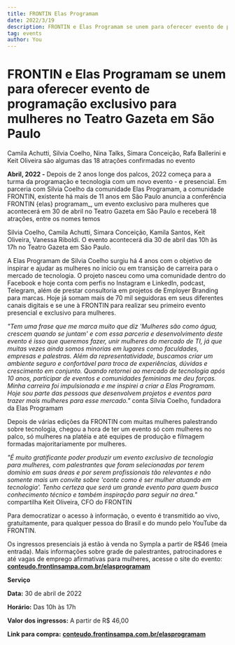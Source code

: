 ```yaml
---
title: FRONTIN Elas Programam
date: 2022/3/19
description: FRONTIN e Elas Programam se unem para oferecer evento de programação exclusivo para mulheres no Teatro Gazeta em São Paulo
tag: events
author: You
---
```


# FRONTIN e Elas Programam se unem para oferecer evento de programação exclusivo para mulheres no Teatro Gazeta em São Paulo

Camila Achutti, Silvia Coelho, Nina Talks, Simara Conceição, Rafa Ballerini e Keit Oliveira são algumas das 18 atrações confirmadas no evento

**Abril, 2022 -** Depois de 2 anos longe dos palcos, 2022 começa para a turma da programação e tecnologia com um novo evento - e presencial. Em parceria com Silvia Coelho da comunidade Elas Programam, a comunidade FRONTIN, existente há mais de 11 anos em São Paulo anuncia a conferência FRONTIN {elas} programam_, um evento exclusivo para mulheres que acontecerá em 30 de abril no Teatro Gazeta em São Paulo e receberá 18 atrações, entre os nomes temos 

Silvia Coelho, Camila Achutti, Simara Conceição, Kamila Santos, Keit Oliveira, Vanessa Riboldi. O evento acontecerá dia 30 de abril das 10h às 17h no Teatro Gazeta em São Paulo.

A Elas Programam de Silvia Coelho surgiu há 4 anos com o objetivo de inspirar e ajudar as mulheres no início ou em transição de carreira para o mercado de tecnologia. O projeto nasceu como uma comunidade dentro do Facebook e hoje conta com perfis no Instagram e LinkedIn, podcast, Telegram, além de prestar consultoria em projetos de Employer Branding para marcas. Hoje já somam mais de 70 mil seguidoras em seus diferentes canais digitais e se une à FRONTIN para realizar seu primeiro evento presencial e exclusivo para mulheres.

*"Tem uma frase que me marca muito que diz 'Mulheres são como água, crescem quando se juntam' e com essa parceria e desenvolvimento deste evento é isso que queremos fazer, unir mulheres do mercado de TI, já que muitas vezes ainda somos minorias em lugares como faculdades, empresas e palestras. Além da representatividade, buscamos criar um ambiente seguro e confortável para troca de experiências, dúvidas e crescimento em conjunto. Quando retornei ao mercado de tecnologia após 10 anos, participar de eventos e comunidades femininas me deu forças. Minha carreira foi impulsionada e me inspirei a criar a Elas Programam. Hoje sou parte das pessoas que desenvolvem projetos e eventos para trazer mais mulheres para esse mercado."* conta Silvia Coelho, fundadora da Elas Programam

Depois de várias edições da FRONTIN com muitas mulheres palestrando sobre tecnologia, chegou a hora de ter um evento só com mulheres no palco, só mulheres na platéia e até equipes de produção e filmagem formadas majoritariamente por mulheres.

*"É muito gratificante poder produzir um evento exclusivo de tecnologia para mulheres, com palestrantes que foram selecionadas por terem domínio em suas áreas e por serem profissionais tão relevantes e não somente mais um convite sobre 'conte como é ser mulher atuando em tecnologia'. Tenho certeza que será um grande evento para quem busca conhecimento técnico e também inspiração para seguir na área."* compartilha Keit Oliveira, CFO do FRONTIN

Para democratizar o acesso à informação, o evento é transmitido ao vivo, gratuitamente, para qualquer pessoa do Brasil e do mundo pelo YouTube da FRONTIN.

Os ingressos presenciais já estão à venda no Sympla a partir de R$46 (meia entrada). Mais informações sobre grade de palestrantes, patrocinadores e até vagas de emprego afirmativas para mulheres, acesse o site do evento: [**conteudo.frontinsampa.com.br/elasprogramam**](http://conteudo.frontinsampa.com.br/elasprogramam)

**Serviço**

**Data:** 30 de abril de 2022

**Horário:** Das 10h às 17h 

**Valor dos ingressos:** A partir de R$ 46,00

**Link para compra:** [**conteudo.frontinsampa.com.br/elasprogramam**](http://conteudo.frontinsampa.com.br/elasprogramam)
